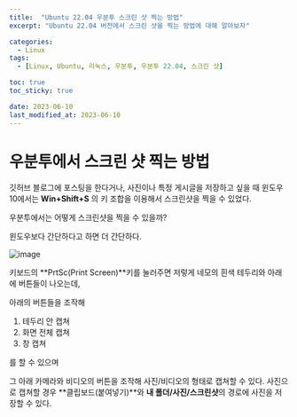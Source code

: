```yaml
---
title:  "Ubuntu 22.04 우분투 스크린 샷 찍는 방법"
excerpt: "Ubuntu 22.04 버전에서 스크린 샷을 찍는 방법에 대해 알아보자"

categories:
  - Linux
tags:
  - [Linux, Ubuntu, 리눅스, 우분투, 우분투 22.04, 스크린 샷]

toc: true
toc_sticky: true

date: 2023-06-10
last_modified_at: 2023-06-10
---
```


# 우분투에서 스크린 샷 찍는 방법

깃허브 블로그에 포스팅을 한다거나, 사진이나 특정 게시글을 저장하고 싶을 때
윈도우10에서는 **Win+Shift+S** 의 키 조합을 이용해서 스크린샷을 찍을 수 있었다.

우분투에서는 어떻게 스크린샷을 찍을 수 있을까?

윈도우보다 간단하다고 하면 더 간단하다.

![image](https://github.com/98tech-savvy/98tech-savvy.github.io/assets/128434645/de728216-ffaa-4a57-93cc-6df0b1ffdd56)

키보드의 **PrtSc(Print Screen)**키를 눌러주면 저렇게 네모의 흰색 테두리와 아래에 버튼들이 나오는데,

아래의 버튼들을 조작해

1. 테두리 안 캡쳐
2. 화면 전체 캡쳐
3. 창 캡쳐

를 할 수 있으며

그 아래 카메라와 비디오의 버튼을 조작해 사진/비디오의 형태로 캡쳐할 수 있다. 사진으로 캡쳐할 경우 **클립보드(붙여넣기)**와 **내 폴더/사진/스크린샷**의 경로에 사진을 저장할 수 있다. 
